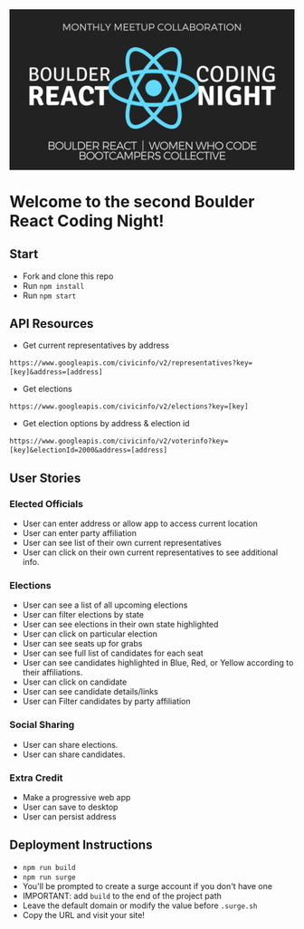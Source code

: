 <img src="./brcnLogo.png" alt="Boulder React Coding Night logo" align="center" />

# Welcome to the second Boulder React Coding Night!


## Start
* Fork and clone this repo
* Run `npm install`
* Run `npm start`


## API Resources
* Get current representatives by address
```
https://www.googleapis.com/civicinfo/v2/representatives?key=[key]&address=[address]
```

* Get elections
```
https://www.googleapis.com/civicinfo/v2/elections?key=[key]
```

* Get election options by address & election id
```
https://www.googleapis.com/civicinfo/v2/voterinfo?key=[key]&electionId=2000&address=[address]
```



## User Stories
### Elected Officials
* User can enter address or allow app to access current location
* User can enter party affiliation
* User can see list of their own current representatives
* User can click on their own current representatives to see additional info.
### Elections
* User can see a list of all upcoming elections
* User can filter elections by state
* User can see elections in their own state highlighted
* User can click on particular election
* User can see seats up for grabs
* User can see full list of candidates for each seat
* User can see candidates highlighted in Blue, Red, or Yellow according to their affiliations.
* User can click on candidate
* User can see candidate details/links
* User can Filter candidates by party affiliation

### Social Sharing
* User can share elections.
* User can share candidates.

### Extra Credit
* Make a progressive web app
* User can save to desktop
* User can persist address



## Deployment Instructions
* `npm run build`
* `npm run surge`
* You'll be prompted to create a surge account if you don't have one
* IMPORTANT: add `build` to the end of the project path
* Leave the default domain or modify the value before `.surge.sh`
* Copy the URL and visit your site!
